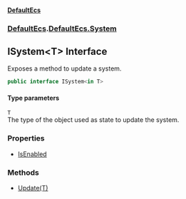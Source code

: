#### [DefaultEcs](./index.md 'index')
### [DefaultEcs](./index.md 'index').[DefaultEcs.System](./DefaultEcs-System.md 'DefaultEcs.System')
## ISystem&lt;T&gt; Interface
Exposes a method to update a system.  
```C#
public interface ISystem<in T>
```
#### Type parameters
<a name='DefaultEcs-System-ISystem-T--T'></a>
`T`  
The type of the object used as state to update the system.  
### Properties
- [IsEnabled](./DefaultEcs-System-ISystem-T--IsEnabled.md 'DefaultEcs.System.ISystem&lt;T&gt;.IsEnabled')
### Methods
- [Update(T)](./DefaultEcs-System-ISystem-T--Update(T).md 'DefaultEcs.System.ISystem&lt;T&gt;.Update(T)')
